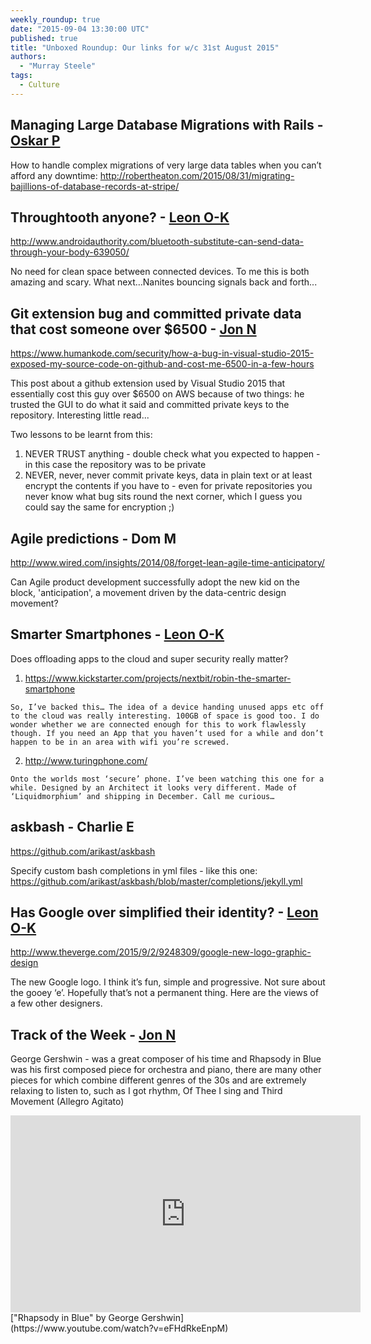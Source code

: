 ```yaml
---
weekly_roundup: true
date: "2015-09-04 13:30:00 UTC"
published: true
title: "Unboxed Roundup: Our links for w/c 31st August 2015"
authors:
  - "Murray Steele"
tags:
  - Culture
---
```


## Managing Large Database Migrations with Rails - [Oskar P](/team)

How to handle complex migrations of very large data tables when you can’t afford any downtime: http://robertheaton.com/2015/08/31/migrating-bajillions-of-database-records-at-stripe/

## Throughtooth anyone? - [Leon O-K](https://twitter.com/PinchPop)

http://www.androidauthority.com/bluetooth-substitute-can-send-data-through-your-body-639050/

No need for clean space between connected devices. To me this is both amazing and scary. What next…Nanites bouncing signals back and forth...

## Git extension bug and committed private data that cost someone over $6500 - [Jon N](/team#jon-normington)

https://www.humankode.com/security/how-a-bug-in-visual-studio-2015-exposed-my-source-code-on-github-and-cost-me-6500-in-a-few-hours

This post about a github extension used by Visual Studio 2015 that essentially cost this guy over $6500 on AWS because of two things: he trusted the GUI to do what it said and committed private keys to the repository. Interesting little read...

Two lessons to be learnt from this:

  1. NEVER TRUST anything - double check what you expected to happen - in this case the repository was to be private
  2. NEVER, never, never commit private keys, data in plain text or at least encrypt the contents if you have to - even for private repositories you never know what bug sits round the next corner, which I guess you could say the same for encryption ;)

## Agile predictions - Dom M

http://www.wired.com/insights/2014/08/forget-lean-agile-time-anticipatory/

Can Agile product development successfully adopt the new kid on the block, 'anticipation', a movement driven by the data-centric design movement?

## Smarter Smartphones - [Leon O-K](https://twitter.com/PinchPop)

Does offloading apps to the cloud and super security really matter?

  1. https://www.kickstarter.com/projects/nextbit/robin-the-smarter-smartphone

    So, I’ve backed this… The idea of a device handing unused apps etc off to the cloud was really interesting. 100GB of space is good too. I do wonder whether we are connected enough for this to work flawlessly though. If you need an App that you haven’t used for a while and don’t happen to be in an area with wifi you’re screwed.

  2. http://www.turingphone.com/

    Onto the worlds most ‘secure’ phone. I’ve been watching this one for a while. Designed by an Architect it looks very different. Made of ‘Liquidmorphium’ and shipping in December. Call me curious…

## askbash - Charlie E

https://github.com/arikast/askbash

Specify custom bash completions in yml files - like this one: https://github.com/arikast/askbash/blob/master/completions/jekyll.yml

## Has Google over simplified their identity? - [Leon O-K](https://twitter.com/PinchPop)

http://www.theverge.com/2015/9/2/9248309/google-new-logo-graphic-design

The new Google logo. I think it’s fun, simple and progressive. Not sure about the gooey ‘e’. Hopefully that’s not a permanent thing. Here are the views of a few other designers.


## Track of the Week - [Jon N](/team#jon-normington)

George Gershwin - was a great composer of his time and Rhapsody in Blue was his first composed piece for orchestra and piano, there are many other pieces for which combine different genres of the 30s and are extremely relaxing to listen to, such as I got rhythm, Of Thee I sing and Third Movement (Allegro Agitato)

<iframe width="560" height="315" src="https://www.youtube.com/embed/eFHdRkeEnpM" frameborder="0" allowfullscreen></iframe>
["Rhapsody in Blue" by George Gershwin](https://www.youtube.com/watch?v=eFHdRkeEnpM)

